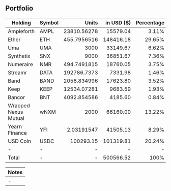## Portfolio

| Holding              | Symbol | Units       | in USD ($)  | Percentage |
|----------------------|--------|-------------:|-------------:|------------:|
| Ampleforth           | AMPL   | 23810.56278 | 15579.04   | 3.11%      |
| Ether                | ETH    | 455.7956516 | 148416.18  | 29.65%     |
| Uma                  | UMA    | 3000        | 33149.67   | 6.62%      |
| Synthetix            | SNX    | 9000        | 36851.67   | 7.36%      |
| Numeraire            | NMR    | 494.7491815 | 18760.05   | 3.75%      |
| Streamr              | DATA   | 192786.7373 | 7331.98    | 1.46%      |
| Band                 | BAND   | 2058.834996 | 17623.80    | 3.52%      |
| Keep                 | KEEP   | 12534.07281 | 9683.59    | 1.93%      |
| Bancor               | BNT    | 4092.854586 | 4185.60     | 0.84%      |
| Wrapped Nexus Mutual | wNXM   | 2000        | 66160.00      | 13.22%     |
| Yearn Finance        | YFI    | 2.03191547  | 41505.13   | 8.29%      |
| USD Coin             | USDC   | 100293.15   | 101319.81  | 20.24%     |
| -                    | -      | -           | -          | -          |
| Total                | -      | -           | 500566.52  | 100%       |

|Notes|
|---|
|-|
